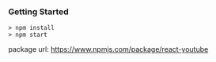 ### Getting Started
```
> npm install
> npm start
```

package url:
https://www.npmjs.com/package/react-youtube